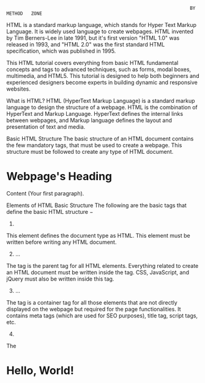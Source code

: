                                                                        BY METHOD   ZONE





HTML is a standard markup language, which stands for Hyper Text Markup Language. It is widely used language to create webpages. HTML invented by Tim Berners-Lee in late 1991, but it's first version "HTML 1.0" was released in 1993, and "HTML 2.0" was the first standard HTML specification, which was published in 1995.


This HTML tutorial covers everything from basic HTML fundamental concepts and tags to advanced techniques, such as forms, modal boxes, multimedia, and HTML5. This tutorial is designed to help both beginners and experienced designers become experts in building dynamic and responsive websites.

What is HTML?
HTML (HyperText Markup Language) is a standard markup language to design the structure of a webpage. HTML is the combination of HyperText and Markup Language. HyperText defines the internal links between webpages, and Markup language defines the layout and presentation of text and media.


Basic HTML Structure
The basic structure of an HTML document contains the few mandatory tags, that must be used to create a webpage. This structure must be followed to create any type of HTML document.


<!DOCTYPE html>
<html>
<head>
   <title>Page title</title>
</head>
<body>
   <h1>Webpage's Heading</h1>
   <p>Content (Your first paragraph).</p>
</body>
</html>



Elements of HTML Basic Structure
The following are the basic tags that define the basic HTML structure −

1. <!DOCTYPE html>
This element defines the document type as HTML. This element must be written before writing any HTML document.

2. <html>...</html>
The <html> tag is the parent tag for all HTML elements. Everything related to create an HTML document must be written inside the <html> tag. CSS, JavaScript, and jQuery must also be written inside this tag.

3. <head>...</head>
The <head> tag is a container tag for all those elements that are not directly displayed on the webpage but required for the page functionalities. It contains meta tags (which are used for SEO purposes), title tag, script tags, etc.

4. <title>...</title>
The <title> tag is used to define the title of the webpage that you can see in the browser's tab, bookmarks list, and search engine results. This tag is also very important for SEO purposes to help search engine to understand the content of the webpage.

5. <body>...<body>
The <body> tag is the container tag for all those elements, which represents the main content of a webpage that displays on the browser.

6. <h1>...</h1>
The <h1> tag is one of the heading tags. It is the most important heading tag, which defines the main title or headline of the webpage. Any text written inside <h1> and </h1> is a top-level heading of the content.

7. <p>...</p>
The <p> tag defines a paragraph, anything written inside <p> and </p> displays as a paragraph on the webpage. Use multiple <p> tags to display text in different paragraphs.

Ezoic
Writing Hello World in HTML
By using the above basic HTML structure, we can write an HTML document to display "Hello World" on the webpage.

Below is the HTML code to display Hello World on the webpage in a paragraph −




<!DOCTYPE html>
<html>
<head>
   <title>Hello World Example by TutorialsPoint</title>
</head>
<body>
   <h1>Hello, World!</h1>
</body>
</html>
</pre>
